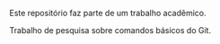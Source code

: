 Este repositório faz parte de um trabalho acadêmico. 

Trabalho de pesquisa sobre comandos básicos do Git.
